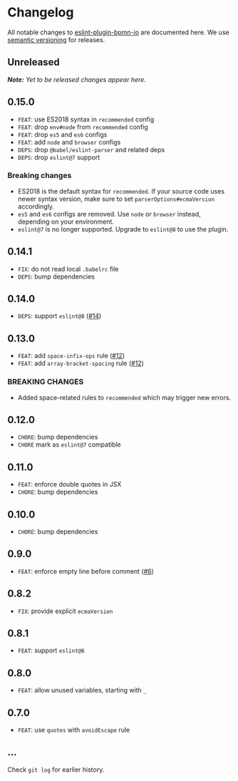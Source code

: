 # Changelog

All notable changes to [eslint-plugin-bpmn-io](https://github.com/bpmn-io/eslint-plugin-bpmn-io) are documented here. We use [semantic versioning](http://semver.org/) for releases.

## Unreleased

___Note:__ Yet to be released changes appear here._

## 0.15.0

* `FEAT`: use ES2018 syntax in `recommended` config
* `FEAT`: drop `env#node` from `recommended` config
* `FEAT`: drop `es5` and `es6` configs
* `FEAT`: add `node` and `browser` configs
* `DEPS`: drop `@babel/eslint-parser` and related deps
* `DEPS`: drop `eslint@7` support

### Breaking changes

* ES2018 is the default syntax for `recommended`. If your source code uses newer syntax version, make sure to set `parserOptions#ecmaVersion` accordingly.
* `es5` and `es6` configs are removed. Use `node` or `browser` instead, depending on your environment.
* `eslint@7` is no longer supported. Upgrade to `eslint@8` to use the plugin.

## 0.14.1

* `FIX`: do not read local `.babelrc` file
* `DEPS`: bump dependencies

## 0.14.0

* `DEPS`: support `eslint@8` ([#14](https://github.com/bpmn-io/eslint-plugin-bpmn-io/pull/14))

## 0.13.0

* `FEAT`: add `space-infix-ops` rule ([#12](https://github.com/bpmn-io/eslint-plugin-bpmn-io/pull/12))
* `FEAT`: add `array-bracket-spacing` rule ([#12](https://github.com/bpmn-io/eslint-plugin-bpmn-io/pull/12))

### BREAKING CHANGES

* Added space-related rules to `recommended` which may trigger new errors.

## 0.12.0

* `CHORE`: bump dependencies
* `CHORE` mark as `eslint@7` compatible

## 0.11.0

* `FEAT`: enforce double quotes in JSX
* `CHORE`: bump dependencies

## 0.10.0

* `CHORE`: bump dependencies

## 0.9.0

* `FEAT`: enforce empty line before comment ([#6](https://github.com/bpmn-io/eslint-plugin-bpmn-io/pull/6))

## 0.8.2

* `FIX`: provide explicit `ecmaVersion`

## 0.8.1

* `FEAT`: support `eslint@6`

## 0.8.0

* `FEAT`: allow unused variables, starting with `_`

## 0.7.0

* `FEAT`: use `quotes` with `avoidEscape` rule

## ...

Check `git log` for earlier history.
